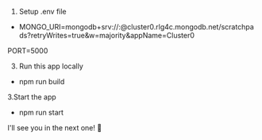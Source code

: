 1. Setup .env file
- MONGO_URI=mongodb+srv://<username>:<password>@cluster0.rlg4c.mongodb.net/scratchpads?retryWrites=true&w=majority&appName=Cluster0

PORT=5000

3. Run this app locally
- npm run build

3.Start the app 
- npm run start

I'll see you in the next one! 🚀
